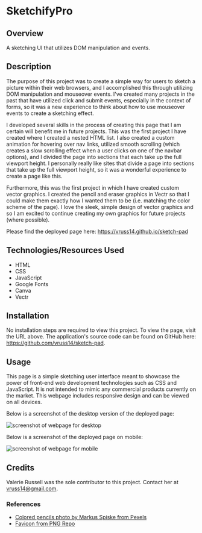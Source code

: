 # SketchifyPro

## Overview

A sketching UI that utilizes DOM manipulation and events.

## Description

The purpose of this project was to create a simple way for users to sketch a picture within their web browsers, and I accomplished this through utilizing DOM manipulation and mouseover events. I've created many projects in the past that have utilized click and submit events, especially in the context of forms, so it was a new experience to think about how to use mouseover events to create a sketching effect.

I developed several skills in the process of creating this page that I am certain will benefit me in future projects. This was the first project I have created where I created a nested HTML list. I also created a custom animation for hovering over nav links, utilized smooth scrolling (which creates a slow scrolling effect when a user clicks on one of the navbar options), and I divided the page into sections that each take up the full viewport height. I personally really like sites that divide a page into sections that take up the full viewport height, so it was a wonderful experience to create a page like this.

Furthermore, this was the first project in which I have created custom vector graphics. I created the pencil and eraser graphics in Vectr so that I could make them exactly how I wanted them to be (i.e. matching the color scheme of the page). I love the sleek, simple design of vector graphics and so I am excited to continue creating my own graphics for future projects (where possible).

Please find the deployed page here: https://vruss14.github.io/sketch-pad

## Technologies/Resources Used

- HTML
- CSS
- JavaScript
- Google Fonts
- Canva
- Vectr

## Installation

No installation steps are required to view this project. To view the page, visit the URL above. The application's source code can be found on GitHub here: https://github.com/vruss14/sketch-pad.

## Usage

This page is a simple sketching user interface meant to showcase the power of front-end web development technologies such as CSS and JavaScript. It is not intended to mimic any commercial products currently on the market. This webpage includes responsive design and can be viewed on all devices.

Below is a screenshot of the desktop version of the deployed page:

![screenshot of webpage for desktop]()

Below is a screenshot of the deployed page on mobile:

![screenshot of webpage for mobile]()

## Credits

Valerie Russell was the sole contributor to this project. Contact her at vruss14@gmail.com.

### References

* [Colored pencils photo by Markus Spiske from Pexels](https://www.pexels.com/photo/creative-painting-school-colorful-2280913/)
* [Favicon from PNG Repo](https://www.pngrepo.com/svg/18949/pencil)
